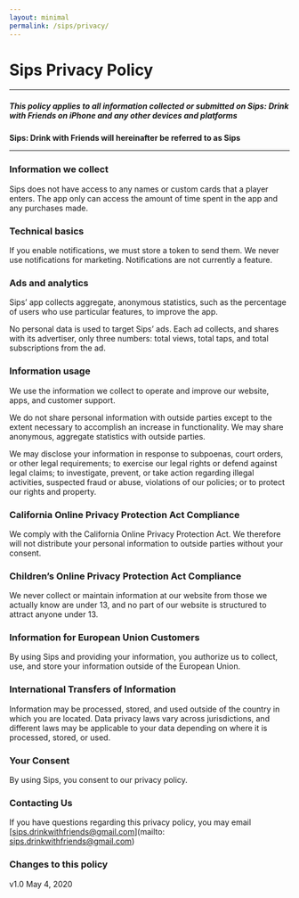 ```yaml
---
layout: minimal
permalink: /sips/privacy/
---
```

# Sips Privacy Policy
---
##### This policy applies to all information collected or submitted on Sips: Drink with Friends on iPhone and any other devices and platforms

**Sips: Drink with Friends will hereinafter be referred to as Sips**

---

### Information we collect

Sips does not have access to any names or custom cards that a player enters.  The app only can access the amount of time spent in the app and any purchases made.

### Technical basics

If you enable notifications, we must store a token to send them. We never use notifications for marketing. Notifications are not currently a feature.

### Ads and analytics

Sips’ app collects aggregate, anonymous statistics, such as the percentage of users who use particular features, to improve the app.

No personal data is used to target Sips’ ads. Each ad collects, and shares with its advertiser, only three numbers: total views, total taps, and total subscriptions from the ad.

### Information usage

We use the information we collect to operate and improve our website, apps, and customer support.

We do not share personal information with outside parties except to the extent necessary to accomplish an increase in functionality. We may share anonymous, aggregate statistics with outside parties.

We may disclose your information in response to subpoenas, court orders, or other legal requirements; to exercise our legal rights or defend against legal claims; to investigate, prevent, or take action regarding illegal activities, suspected fraud or abuse, violations of our policies; or to protect our rights and property.

### California Online Privacy Protection Act Compliance

We comply with the California Online Privacy Protection Act. We therefore will not distribute your personal information to outside parties without your consent.

### Children’s Online Privacy Protection Act Compliance

We never collect or maintain information at our website from those we actually know are under 13, and no part of our website is structured to attract anyone under 13.

### Information for European Union Customers

By using Sips and providing your information, you authorize us to collect, use, and store your information outside of the European Union.

### International Transfers of Information

Information may be processed, stored, and used outside of the country in which you are located. Data privacy laws vary across jurisdictions, and different laws may be applicable to your data depending on where it is processed, stored, or used.

### Your Consent

By using Sips, you consent to our privacy policy.

### Contacting Us

If you have questions regarding this privacy policy, you may email [sips.drinkwithfriends@gmail.com](mailto: sips.drinkwithfriends@gmail.com)

### Changes to this policy

v1.0 May 4, 2020
